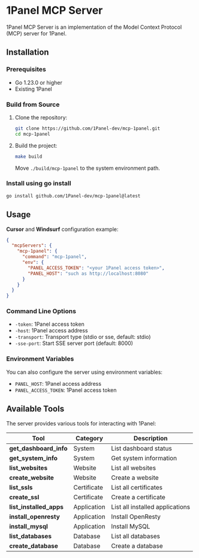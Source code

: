 # 1Panel MCP Server

1Panel MCP Server is an implementation of the Model Context Protocol (MCP) server for 1Panel.

## Installation

### Prerequisites

- Go 1.23.0 or higher
- Existing 1Panel

### Build from Source

1. Clone the repository:
   ```bash
   git clone https://github.com/1Panel-dev/mcp-1panel.git
   cd mcp-1panel
   ```

2. Build the project:
   ```bash
   make build
   ```
   Move `./build/mcp-1panel` to the system environment path.

### Install using go install
   ```bash
   go install github.com/1Panel-dev/mcp-1panel@latest
   ```

## Usage

**Cursor** and **Windsurf** configuration example:
```json
{
  "mcpServers": {
    "mcp-1panel": {
      "command": "mcp-1panel",
      "env": {
        "PANEL_ACCESS_TOKEN": "<your 1Panel access token>",
        "PANEL_HOST": "such as http://localhost:8080"
      }
    }
  }
}
```

### Command Line Options

- `-token`: 1Panel access token
- `-host`: 1Panel access address
- `-transport`: Transport type (stdio or sse, default: stdio)
- `-sse-port`: Start SSE server port (default: 8000)

### Environment Variables

You can also configure the server using environment variables:

- `PANEL_HOST`: 1Panel access address
- `PANEL_ACCESS_TOKEN`: 1Panel access token

## Available Tools

The server provides various tools for interacting with 1Panel:

| Tool                        | Category | Description            |
|-----------------------------|----------|------------------------|
| **get_dashboard_info**      | System   | List dashboard status  |
| **get_system_info**         | System   | Get system information |
| **list_websites**           | Website  | List all websites      |
| **create_website**          | Website  | Create a website       |
| **list_ssls**               | Certificate | List all certificates |
| **create_ssl**              | Certificate | Create a certificate  |
| **list_installed_apps**     | Application | List all installed applications |
| **install_openresty**       | Application | Install OpenResty     |
| **install_mysql**           | Application | Install MySQL         |
| **list_databases**          | Database | List all databases     |
| **create_database**         | Database | Create a database      |

